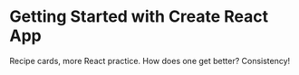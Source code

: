 # Getting Started with Create React App
Recipe cards, more React practice. How does one get better? Consistency! 

